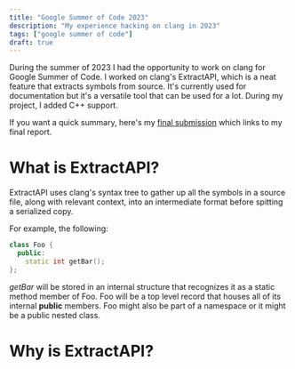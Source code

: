 ```yaml
---
title: "Google Summer of Code 2023"
description: "My experience hacking on clang in 2023"
tags: ["google summer of code"]
draft: true
---
```


During the summer of 2023 I had the opportunity to work on clang for Google Summer of Code.
I worked on clang's ExtractAPI, which is a neat feature that extracts symbols from source.
It's currently used for documentation but it's a versatile tool that can be used for a lot.
During my project, I added C++ support.

If you want a quick summary, here's my [final submission](https://summerofcode.withgoogle.com/archive/2023/projects/uBg3dUrw)
which links to my final report.

# What is ExtractAPI?
ExtractAPI uses clang's syntax tree to gather up all the symbols in a source 
file, along with relevant context, into an intermediate format before spitting
a serialized copy.

For example, the following:
```cpp
class Foo {
  public:
    static int getBar();
};
```

*getBar* will be stored in an internal structure that recognizes it as a static method member of Foo.
Foo will be a top level record that houses all of its internal **public** members.
Foo might also be part of a namespace or it might be a public nested class.

# Why is ExtractAPI?
